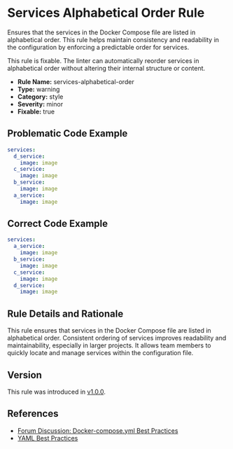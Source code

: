 # Services Alphabetical Order Rule

Ensures that the services in the Docker Compose file are listed in alphabetical order. This rule helps maintain
consistency and readability in the configuration by enforcing a predictable order for services.

This rule is fixable. The linter can automatically reorder services in alphabetical order without altering their
internal structure or content.

- **Rule Name:** services-alphabetical-order
- **Type:** warning
- **Category:** style
- **Severity:** minor
- **Fixable:** true

## Problematic Code Example

```yaml
services:
  d_service:
    image: image
  c_service:
    image: image
  b_service:
    image: image
  a_service:
    image: image
```

## Correct Code Example

```yaml
services:
  a_service:
    image: image
  b_service:
    image: image
  c_service:
    image: image
  d_service:
    image: image
```

## Rule Details and Rationale

This rule ensures that services in the Docker Compose file are listed in alphabetical order. Consistent ordering of
services improves readability and maintainability, especially in larger projects. It allows team members to quickly
locate and manage services within the configuration file.

## Version

This rule was introduced in [v1.0.0](https://github.com/zavoloklom/docker-compose-linter/releases).

## References

- [Forum Discussion: Docker-compose.yml Best Practices](https://forums.docker.com/t/docker-compose-yml-best-practices/28995)
- [YAML Best Practices](https://www.yaml.info/learn/bestpractices.html)
